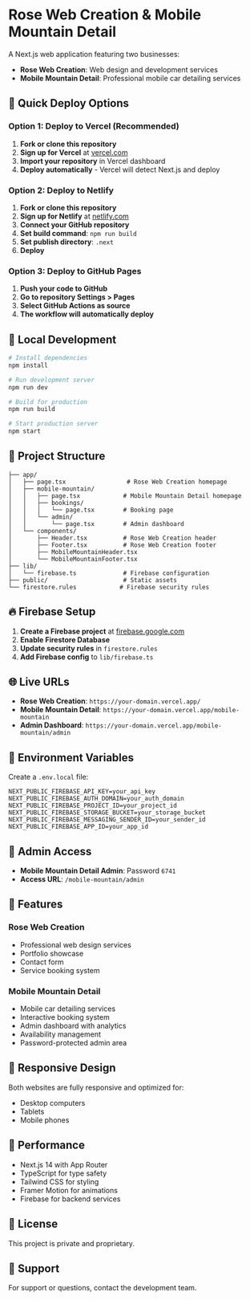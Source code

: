 # Rose Web Creation & Mobile Mountain Detail

A Next.js web application featuring two businesses:
- **Rose Web Creation**: Web design and development services
- **Mobile Mountain Detail**: Professional mobile car detailing services

## 🚀 Quick Deploy Options

### Option 1: Deploy to Vercel (Recommended)

1. **Fork or clone this repository**
2. **Sign up for Vercel** at [vercel.com](https://vercel.com)
3. **Import your repository** in Vercel dashboard
4. **Deploy automatically** - Vercel will detect Next.js and deploy

### Option 2: Deploy to Netlify

1. **Fork or clone this repository**
2. **Sign up for Netlify** at [netlify.com](https://netlify.com)
3. **Connect your GitHub repository**
4. **Set build command**: `npm run build`
5. **Set publish directory**: `.next`
6. **Deploy**

### Option 3: Deploy to GitHub Pages

1. **Push your code to GitHub**
2. **Go to repository Settings > Pages**
3. **Select GitHub Actions as source**
4. **The workflow will automatically deploy**

## 🔧 Local Development

```bash
# Install dependencies
npm install

# Run development server
npm run dev

# Build for production
npm run build

# Start production server
npm start
```

## 📁 Project Structure

```
├── app/
│   ├── page.tsx                 # Rose Web Creation homepage
│   ├── mobile-mountain/
│   │   ├── page.tsx            # Mobile Mountain Detail homepage
│   │   ├── bookings/
│   │   │   └── page.tsx        # Booking page
│   │   └── admin/
│   │       └── page.tsx        # Admin dashboard
│   └── components/
│       ├── Header.tsx          # Rose Web Creation header
│       ├── Footer.tsx          # Rose Web Creation footer
│       ├── MobileMountainHeader.tsx
│       └── MobileMountainFooter.tsx
├── lib/
│   └── firebase.ts             # Firebase configuration
├── public/                     # Static assets
└── firestore.rules            # Firebase security rules
```

## 🔥 Firebase Setup

1. **Create a Firebase project** at [firebase.google.com](https://firebase.google.com)
2. **Enable Firestore Database**
3. **Update security rules** in `firestore.rules`
4. **Add Firebase config** to `lib/firebase.ts`

## 🌐 Live URLs

- **Rose Web Creation**: `https://your-domain.vercel.app/`
- **Mobile Mountain Detail**: `https://your-domain.vercel.app/mobile-mountain`
- **Admin Dashboard**: `https://your-domain.vercel.app/mobile-mountain/admin`

## 📝 Environment Variables

Create a `.env.local` file:

```env
NEXT_PUBLIC_FIREBASE_API_KEY=your_api_key
NEXT_PUBLIC_FIREBASE_AUTH_DOMAIN=your_auth_domain
NEXT_PUBLIC_FIREBASE_PROJECT_ID=your_project_id
NEXT_PUBLIC_FIREBASE_STORAGE_BUCKET=your_storage_bucket
NEXT_PUBLIC_FIREBASE_MESSAGING_SENDER_ID=your_sender_id
NEXT_PUBLIC_FIREBASE_APP_ID=your_app_id
```

## 🔐 Admin Access

- **Mobile Mountain Detail Admin**: Password `6741`
- **Access URL**: `/mobile-mountain/admin`

## 🎨 Features

### Rose Web Creation
- Professional web design services
- Portfolio showcase
- Contact form
- Service booking system

### Mobile Mountain Detail
- Mobile car detailing services
- Interactive booking system
- Admin dashboard with analytics
- Availability management
- Password-protected admin area

## 📱 Responsive Design

Both websites are fully responsive and optimized for:
- Desktop computers
- Tablets
- Mobile phones

## 🚀 Performance

- Next.js 14 with App Router
- TypeScript for type safety
- Tailwind CSS for styling
- Framer Motion for animations
- Firebase for backend services

## 📄 License

This project is private and proprietary.

## 🤝 Support

For support or questions, contact the development team.



